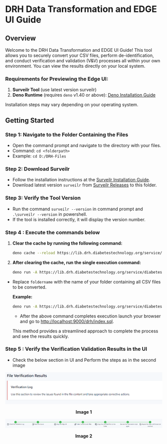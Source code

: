 # DRH Data Transformation and EDGE UI Guide

## Overview

Welcome to the DRH Data Transformation and EDGE UI Guide! This tool allows you
to securely convert your CSV files, perform de-identification, and conduct
verification and validation (V&V) processes all within your own environment. You
can view the results directly on your local system.

### Requirements for Previewing the Edge UI:

1. **Surveilr Tool** (use latest version surveilr)
2. **Deno Runtime** (requires `deno` v1.40 or above):
   [Deno Installation Guide](https://docs.deno.com/runtime/manual/getting_started/installation/)

Installation steps may vary depending on your operating system.

## Getting Started

### Step 1: Navigate to the Folder Containing the Files

- Open the command prompt and navigate to the directory with your files.
- Command: `cd <folderpath>`
- Example: `cd D:/DRH-Files`

### Step 2: Download Surveilr

- Follow the installation instructions at the
  [Surveilr Installation Guide](https://docs.opsfolio.com/surveilr/how-to/installation-guide).
- Download latest version `surveilr` from
  [Surveilr Releases](https://github.com/opsfolio/releases.opsfolio.com/releases)
  to this folder.

### Step 3: Verify the Tool Version

- Run the command `surveilr --version` in command prompt and
  `.\surveilr --version` in powershell.
- If the tool is installed correctly, it will display the version number.

### Step 4 : Execute the commands below

1. **Clear the cache by running the following command:**

   ```bash
   deno cache --reload https://lib.drh.diabetestechnology.org/service/diabetes-research-hub/drhctl.ts
   ```

2. **After clearing the cache, run the single execution command:**

   ```bash
   deno run -A https://lib.drh.diabetestechnology.org/service/diabetes-research-hub/drhctl.ts 'foldername'
   ```

- Replace `foldername` with the name of your folder containing all CSV files to
  be converted.

  **Example:**

  ```bash
  deno run -A https://lib.drh.diabetestechnology.org/service/diabetes-research-hub/drhctl.ts study-files
  ```


  - After the above command completes execution launch your browser and go to
    [http://localhost:9000/drh/index.sql](http://localhost:9000/drh/index.sql).

  This method provides a streamlined approach to complete the process and see the
  results quickly.

### Step 5 : Verify the Verification Validation Results in the UI

  - Check the below section in UI and Perform the steps as in the second image

  <p align="center">
   <img src="../diabetes-research-hub/assets/vv-image.png" alt="vv-image">
  </p>

  <p align="center"><b>Image 1</b></p>   


  <p align="center">
   <img src="../diabetes-research-hub/assets/vv-step-img.png" alt="vv-steps-image">
  </p>

  <p align="center"><b>Image 2</b></p>


